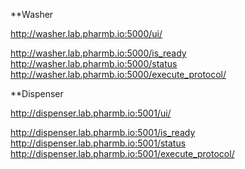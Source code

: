 **Washer

http://washer.lab.pharmb.io:5000/ui/

http://washer.lab.pharmb.io:5000/is_ready
http://washer.lab.pharmb.io:5000/status
http://washer.lab.pharmb.io:5000/execute_protocol/<protocol-name>

**Dispenser

http://dispenser.lab.pharmb.io:5001/ui/

http://dispenser.lab.pharmb.io:5001/is_ready
http://dispenser.lab.pharmb.io:5001/status
http://dispenser.lab.pharmb.io:5001/execute_protocol/<protocol-name>

